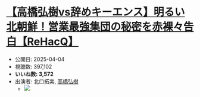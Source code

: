# [【高橋弘樹vs辞めキーエンス】明るい北朝鮮！営業最強集団の秘密を赤裸々告白【ReHacQ】](https://www.youtube.com/watch?v=uPd5a068jkM)
-   公開日: 2025-04-04
-   視聴数: 397,102
-   **いいね数: 3,572**
-   出演者: 北口拓実, [高橋弘樹](/rehacq_fan/people/高橋弘樹 "wikilink")
    - [![](https://img.youtube.com/vi/uPd5a068jkM/hqdefault.jpg)](https://www.youtube.com/watch?v=uPd5a068jkM)
